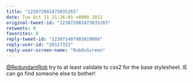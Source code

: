 ```yaml
---
title: "123872001873035265"
date: Tue Oct 11 21:26:01 +0000 2011
original-tweet-id: "123872001873035265"
retweets: 0
favorites: 0
reply-tweet-id: "123871487903019008"
reply-user-id: "20127322"
reply-user-screen-name: "RobOnScreen"
---
```

<a href="https://twitter.com/RedundantRob">@RedundantRob</a> try to at least validate to css2 for the base stylesheet. IE can go find someone else to bother!
